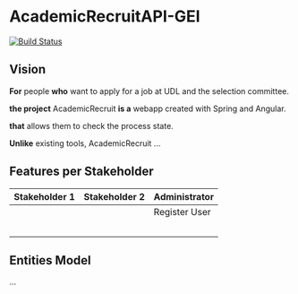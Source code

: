 # AcademicRecruitAPI-GEI

[![Build Status](https://github.com/UdL-EPS-SoftArch/AcademicRecruitAPI-GEI/workflows/CI%20with%20Maven%20and%20CD%20with%20Heroku%20and%20Docker/badge.svg)](https://github.com/UdL-EPS-SoftArch/AcademicRecruitAPI-GEI/actions?query=workflow%3A%22CI+with+Maven+and+CD+with+Heroku+and+Docker%22)

## Vision

**For** people **who** want to apply for a job at UDL and the selection committee.

**the project** AcademicRecruit **is a** webapp created with Spring and Angular.

**that** allows them to check the process state.

**Unlike** existing tools, AcademicRecruit ...


## Features per Stakeholder

|       Stakeholder 1             |       Stakeholder 2             |   Administrator   |
| --------------------------------| --------------------------------|-------------------|
|                                 |                                 |  Register User    |                             
|                                 |                                 |                   |                                 
|                                 |                                 |                   |                               
|                                 |                                 |                   |                                
|                                 |                                 |                   |             
|                                 |                                 |                   |               


## Entities Model

...
